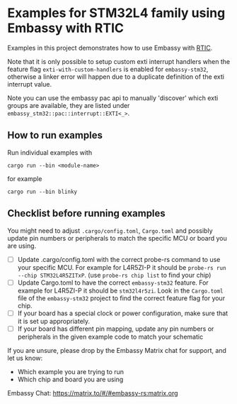 # Examples for STM32L4 family using Embassy with RTIC
Examples in this project demonstrates how to use Embassy with [RTIC](https://rtic.rs/2/book/en/).

Note that it is only possible to setup custom exti interrupt handlers when the feature flag `exti-with-custom-handlers` is enabled for `embassy-stm32`, otherwise a linker error will happen due to a duplicate definition of the exti interrupt value.

Note you can use the embassy pac api to manually 'discover' which exti groups are available, they are listed under `embassy_stm32::pac::interrupt::EXTI<_>`.

## How to run examples
Run individual examples with
```
cargo run --bin <module-name>
```
for example
```
cargo run --bin blinky
```

## Checklist before running examples
You might need to adjust `.cargo/config.toml`, `Cargo.toml` and possibly update pin numbers or peripherals to match the specific MCU or board you are using.

* [ ] Update .cargo/config.toml with the correct probe-rs command to use your specific MCU. For example for L4R5ZI-P it should be `probe-rs run --chip STM32L4R5ZITxP`. (use `probe-rs chip list` to find your chip)
* [ ] Update Cargo.toml to have the correct `embassy-stm32` feature. For example for L4R5ZI-P it should be `stm32l4r5zi`. Look in the `Cargo.toml` file of the `embassy-stm32` project to find the correct feature flag for your chip.
* [ ] If your board has a special clock or power configuration, make sure that it is set up appropriately.
* [ ] If your board has different pin mapping, update any pin numbers or peripherals in the given example code to match your schematic

If you are unsure, please drop by the Embassy Matrix chat for support, and let us know:

* Which example you are trying to run
* Which chip and board you are using

Embassy Chat: https://matrix.to/#/#embassy-rs:matrix.org
